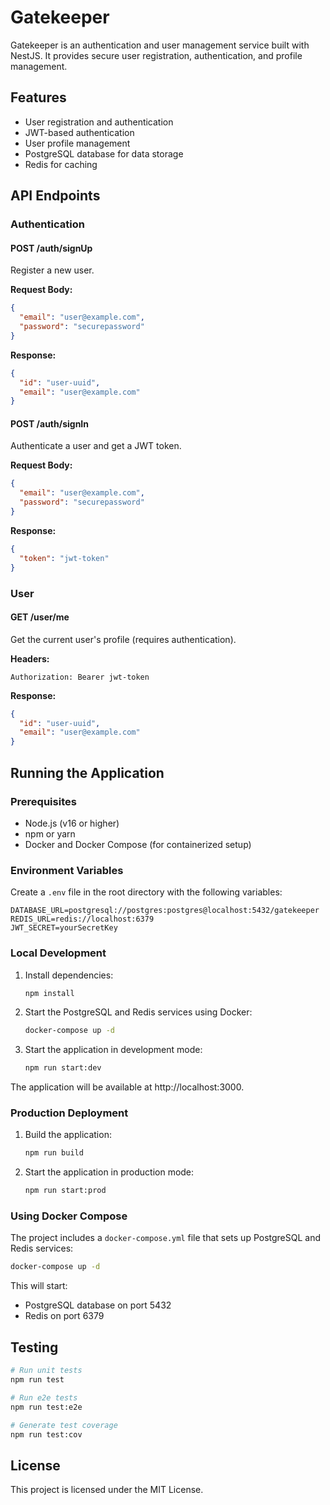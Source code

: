 # Gatekeeper

Gatekeeper is an authentication and user management service built with NestJS. It provides secure user registration, authentication, and profile management.

## Features

- User registration and authentication
- JWT-based authentication
- User profile management
- PostgreSQL database for data storage
- Redis for caching

## API Endpoints

### Authentication

#### POST /auth/signUp
Register a new user.

**Request Body:**
```json
{
  "email": "user@example.com",
  "password": "securepassword"
}
```

**Response:**
```json
{
  "id": "user-uuid",
  "email": "user@example.com"
}
```

#### POST /auth/signIn
Authenticate a user and get a JWT token.

**Request Body:**
```json
{
  "email": "user@example.com",
  "password": "securepassword"
}
```

**Response:**
```json
{
  "token": "jwt-token"
}
```

### User

#### GET /user/me
Get the current user's profile (requires authentication).

**Headers:**
```
Authorization: Bearer jwt-token
```

**Response:**
```json
{
  "id": "user-uuid",
  "email": "user@example.com"
}
```

## Running the Application

### Prerequisites

- Node.js (v16 or higher)
- npm or yarn
- Docker and Docker Compose (for containerized setup)

### Environment Variables

Create a `.env` file in the root directory with the following variables:

```
DATABASE_URL=postgresql://postgres:postgres@localhost:5432/gatekeeper
REDIS_URL=redis://localhost:6379
JWT_SECRET=yourSecretKey
```

### Local Development

1. Install dependencies:
   ```bash
   npm install
   ```

2. Start the PostgreSQL and Redis services using Docker:
   ```bash
   docker-compose up -d
   ```

3. Start the application in development mode:
   ```bash
   npm run start:dev
   ```

The application will be available at http://localhost:3000.

### Production Deployment

1. Build the application:
   ```bash
   npm run build
   ```

2. Start the application in production mode:
   ```bash
   npm run start:prod
   ```

### Using Docker Compose

The project includes a `docker-compose.yml` file that sets up PostgreSQL and Redis services:

```bash
docker-compose up -d
```

This will start:
- PostgreSQL database on port 5432
- Redis on port 6379

## Testing

```bash
# Run unit tests
npm run test

# Run e2e tests
npm run test:e2e

# Generate test coverage
npm run test:cov
```

## License

This project is licensed under the MIT License.

